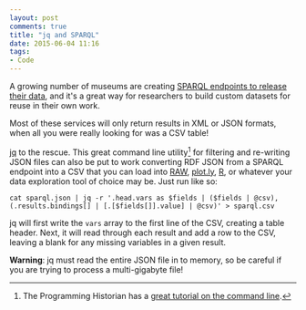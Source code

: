 ```yaml
---
layout: post
comments: true
title: "jq and SPARQL"
date: 2015-06-04 11:16
tags: 
- Code
---
```


A growing number of museums are creating [SPARQL endpoints to release their data](/2014/07/10/sparql-for-humanists.html), and it's a great way for researchers to build custom datasets for reuse in their own work.

Most of these services will only return results in XML or JSON formats, when all you were really looking for was a CSV table!

[jq] to the rescue.
This great command line utility[^cl] for filtering and re-writing JSON files can also be put to work converting RDF JSON from a SPARQL endpoint into a CSV that you can load into [RAW](http://raw.densitydesign.org/), [plot.ly](https://plot.ly/), [R](http://www.r-project.org/), or whatever your data exploration tool of choice may be.
Just run like so:

```
cat sparql.json | jq -r '.head.vars as $fields | ($fields | @csv), (.results.bindings[] | [.[$fields[]].value] | @csv)' > sparql.csv
```

jq will first write the `vars` array to the first line of the CSV, creating a table header.
Next, it will read through each result and add a row to the CSV, leaving a blank for any missing variables in a given result.

**Warning**: jq must read the entire JSON file in to memory, so be careful if you are trying to process a multi-gigabyte file!

[^cl]: The Programming Historian has a [great tutorial on the command line](http://programminghistorian.org/lessons/intro-to-bash).

[jq]: http://stedolan.github.io/jq/

